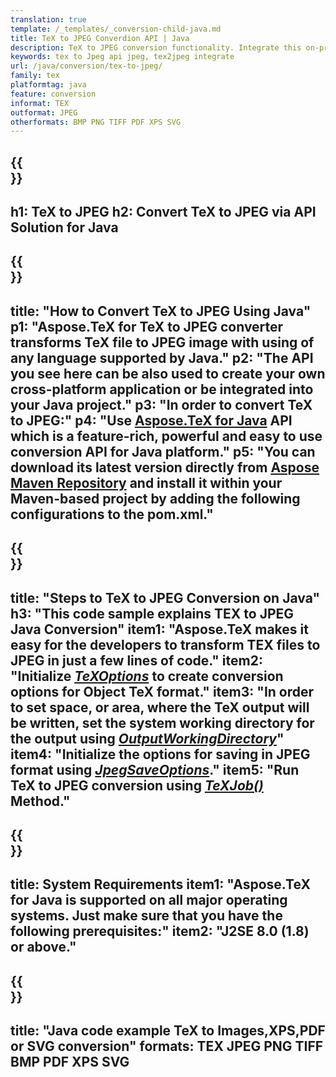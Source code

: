 ```yaml
---
translation: true
template: /_templates/_conversion-child-java.md
title: TeX to JPEG Converdion API | Java 
description: TeX to JPEG conversion functionality. Integrate this on-premise Java library into your project or use cross-platform applications to convert TeX to JPEG.
keywords: tex to Jpeg api jpeg, tex2jpeg integrate
url: /java/conversion/tex-to-jpeg/
family: tex
platformtag: java
feature: conversion
informat: TEX
outformat: JPEG
otherformats: BMP PNG TIFF PDF XPS SVG
---
```


{{<section banner>}}
---
h1: TeX to JPEG
h2: Convert TeX to JPEG via API Solution for Java
---

{{<section overview>}}
---
title: "How to Convert TeX to JPEG Using Java"
p1: "Aspose.TeX for TeX to JPEG converter transforms TeX file to JPEG image with using of any language supported by Java."
p2: "The API you see here can be also used to create your own cross-platform application or be integrated into your Java project."
p3: "In order to convert TeX to JPEG:"
p4: "Use [Aspose.TeX for Java](https://products.aspose.com/tex/java) API which is a feature-rich, powerful and easy to use conversion API for Java platform."
p5: "You can download its latest version directly from [Aspose Maven Repository](https://repository.aspose.com/tex/) and install it within your Maven-based project by adding the following configurations to the pom.xml."
---

{{<section feature1>}}
---
title: "Steps to TeX to JPEG Conversion on Java"
h3: "This code sample explains TEX to JPEG Java Conversion"
item1: "Aspose.TeX makes it easy for the developers to transform TEX files to JPEG in just a few lines of code."
item2: "Initialize [*TeXOptions*](https://reference.aspose.com/tex/java/com.aspose.tex/TeXOptions) to create conversion options for Object TeX format."
item3: "In order to set space, or area, where the TeX output will be written, set the system working directory for the output using [*OutputWorkingDirectory*](https://reference.aspose.com/tex/java/com.aspose.tex/TeXOptions#getOutputWorkingDirectory--)"
item4: "Initialize the options for saving in JPEG format using [*JpegSaveOptions*](https://reference.aspose.com/tex/java/com.aspose.tex.rendering/JpegSaveOptions)."
item5: "Run TeX to JPEG conversion using [*TeXJob()*](https://reference.aspose.com/tex/java/com.aspose.tex/TeXJob) Method."
---

{{<section feature2>}}
---
title: System Requirements
item1: "Aspose.TeX for Java is supported on all major operating systems. Just make sure that you have the following prerequisites:"
item2: "J2SE 8.0 (1.8) or above."
---

{{<section widget>}}
---
title: "Java code example TeX to Images,XPS,PDF or SVG conversion"
formats: TEX JPEG PNG TIFF BMP PDF XPS SVG
---